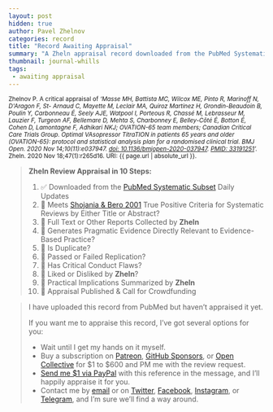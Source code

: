 ```yaml
---
layout: post
hidden: true
author: Pavel Zhelnov
categories: record
title: "Record Awaiting Appraisal"
summary: "A Zheln appraisal record downloaded from the PubMed Systematic Subset daily updates."
thumbnail: journal-whills
tags:
 - awaiting appraisal
---
```


<small id="citation">Zhelnov P. A critical appraisal of _‘Masse MH, Battista MC, Wilcox ME, Pinto R, Marinoff N, D'Aragon F, St- Arnaud C, Mayette M, Leclair MA, Quiroz Martinez H, Grondin-Beaudoin B, Poulin Y, Carbonneau É, Seely AJE, Watpool I, Porteous R, Chassé M, Lebrasseur M, Lauzier F, Turgeon AF, Bellemare D, Mehta S, Charbonney E, Belley-Côté É, Botton É, Cohen D, Lamontagne F, Adhikari NKJ; OVATION-65 team members; Canadian Critical Care Trials Group. Optimal VAsopressor TitraTION in patients 65 years and older (OVATION-65): protocol and statistical analysis plan for a randomised clinical trial. BMJ Open. 2020 Nov 14;10(11):e037947. [doi: 10.1136/bmjopen-2020-037947](https://doi.org/10.1136/bmjopen-2020-037947). [PMID: 33191251](https://pubmed.gov/33191251)’._ Zheln. 2020 Nov 18;47(1):r265d16. URI: {{ page.url | absolute_url }}.</small>

> **Zheln Review Appraisal in 10 Steps:**
>
> 1. ✅ Downloaded from the [PubMed Systematic Subset](https://github.com/p1m-ortho/qs-global-ortho-search-queries/blob/global-sr-query/README.md) Daily Updates
> 2. 🔄 Meets [Shojania & Bero 2001](https://www.researchgate.net/publication/11820967_Taking_Advantage_of_the_Explosion_of_Systematic_Reviews_An_Efficient_MEDLINE_Search_Strategy) True Positive Criteria for Systematic Reviews by Either Title or Abstract?
> 3. 🔄 Full Text or Other Reports Collected by **Zheln**
> 4. 🔄 Generates Pragmatic Evidence Directly Relevant to Evidence-Based Practice?
> 5. 🔄 Is Duplicate?
> 6. 🔄 Passed or Failed Replication?
> 7. 🔄 Has Critical Conduct Flaws?
> 8. 🔄 Liked or Disliked by **Zheln**?
> 9. 🔄 Practical Implications Summarized by **Zheln**
> 10. 🔄 Appraisal Published & Call for Crowdfunding

> I have uploaded this record from PubMed but haven’t appraised it yet.
>
> If you want me to appraise this record, I’ve got several options for you:
> * Wait until I get my hands on it myself.
> * Buy a subscription on [Patreon](https://patreon.com/zheln), [GitHub Sponsors](https://github.com/sponsors/drzhelnov), or [Open Collective](https://opencollective.com/zheln) for $1 to $600 and PM me with the review request.
> * [Send me $1 via PayPal](https://paypal.me/pjelnov) with this reference in the message, and I’ll happily appraise it for you.
> * Contact me by [email](mailto:pavel@zheln.com) or on [Twitter](https://twitter.com/drzhelnov), [Facebook](https://facebook.com/drzhelnov), [Instagram](https://instagram.com/igzheln), or [Telegram](https://t.me/drzhelnov), and I’m sure we’ll find a way around.
